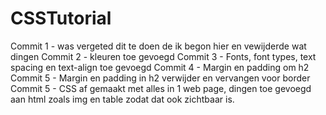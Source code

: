 # CSSTutorial
Commit 1 - was vergeted dit te doen de ik begon hier en vewijderde wat dingen 
Commit 2 - kleuren toe gevoegd
Commit 3 - Fonts, font types, text spacing en text-align toe gevoegd
Commit 4 - Margin en padding om h2
Commit 5 - Margin en padding in h2 verwijder en vervangen voor border
Commit 5 - CSS af gemaakt met alles in 1 web page, dingen toe gevoegd aan html zoals img en table zodat dat ook zichtbaar is. 
